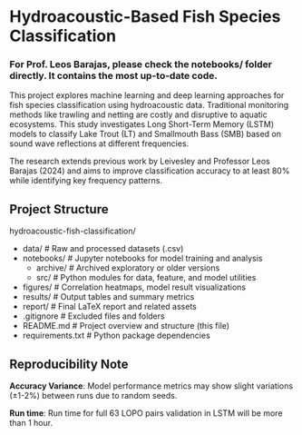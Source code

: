 # Hydroacoustic-Based Fish Species Classification
### For Prof. Leos Barajas, please check the notebooks/ folder directly. It contains the most up-to-date code.

This project explores machine learning and deep learning approaches for fish species classification using hydroacoustic data. Traditional monitoring methods like trawling and netting are costly and disruptive to aquatic ecosystems. This study investigates Long Short-Term Memory (LSTM) models to classify Lake Trout (LT) and Smallmouth Bass (SMB) based on sound wave reflections at different frequencies.

The research extends previous work by Leivesley and Professor Leos Barajas (2024) and aims to improve classification accuracy to at least 80% while identifying key frequency patterns.

## Project Structure
hydroacoustic-fish-classification/ 
- data/ # Raw and processed datasets (.csv) 
- notebooks/ # Jupyter notebooks for model training and analysis 
    - archive/ # Archived exploratory or older versions 
    - src/ # Python modules for data, feature, and model utilities 
- figures/ # Correlation heatmaps, model result visualizations
- results/ # Output tables and summary metrics 
- report/ # Final LaTeX report and related assets 
- .gitignore # Excluded files and folders 
- README.md # Project overview and structure (this file) 
- requirements.txt # Python package dependencies

## Reproducibility Note
**Accuracy Variance**: Model performance metrics may show slight variations (±1-2%) between runs due to random seeds.


**Run time**: Run time for full 63 LOPO pairs validation in LSTM will be more than 1 hour.
